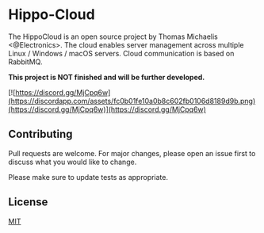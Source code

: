 # Hippo-Cloud

The HippoCloud is an open source project by Thomas Michaelis <@Electronics>.
The cloud enables server management across multiple Linux / Windows / macOS servers. Cloud communication is based on RabbitMQ.

**This project is NOT finished and will be further developed.**

[![https://discord.gg/MjCpq6w](https://discordapp.com/assets/fc0b01fe10a0b8c602fb0106d8189d9b.png)(https://discord.gg/MjCpq6w)](https://discord.gg/MjCpq6w)

## Contributing
Pull requests are welcome. For major changes, please open an issue first to discuss what you would like to change.

Please make sure to update tests as appropriate.

## License
[MIT](https://choosealicense.com/licenses/mit/)
